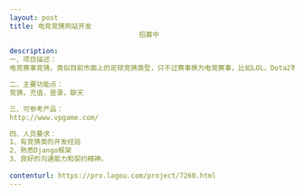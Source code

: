 ```yaml
---                
layout: post       
title: 电竞竞猜网站开发
                                招募中
           
description: 
一、项目描述：
电竞赛事竞猜，类似目前市面上的足球竞猜类型，只不过赛事换为电竞赛事，比如LOL，Dota2等。

二、主要功能点：
竞猜，充值，登录，聊天

三、可参考产品：
http://www.vpgame.com/

四、人员要求：
1、有竞猜类的开发经验
2、熟悉Django框架
3、良好的沟通能力和契约精神。
     
contenturl: https://pro.lagou.com/project/7260.html      
---                 
```

